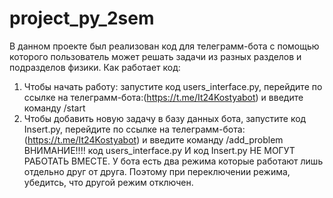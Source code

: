 # project_py_2sem
В данном проекте был реализован код для телеграмм-бота с помощью которого пользователь может решать задачи из разных разделов и подразделов физики.
Как работает код:
  1) Чтобы начать работу: запустите код users_interface.py, перейдите по ссылке на телеграмм-бота:(https://t.me/It24Kostyabot) и введите команду /start
  2) Чтобы добавить новую задачу в базу данных бота, запустите код Insert.py, перейдите по ссылке на телеграмм-бота:(https://t.me/It24Kostyabot) и введите команду /add_problem
     ВНИМАНИЕ!!!! код users_interface.py И код Insert.py НЕ МОГУТ РАБОТАТЬ ВМЕСТЕ. У бота есть два режима которые работают лишь отдельно друг от друга. Поэтому при переключении режима, убедитсь, что другой режим отключен.
